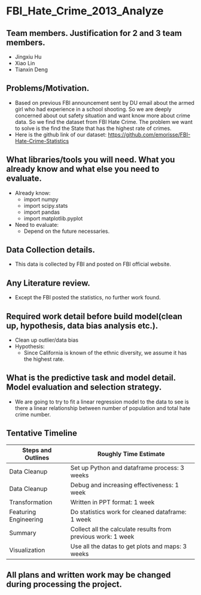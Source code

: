 # FBI_Hate_Crime_2013_Analyze
## Team members. Justification for 2 and 3 team members.

- Jingxiu Hu
- Xiao Lin
- Tianxin Deng


## Problems/Motivation.

- Based on previous FBI announcement sent by DU email about the armed girl who had experience in a school shooting. So we are deeply concerned about out safety situation and want know more about crime data. So we find the dataset from FBI Hate Crime.
The problem we want to solve is the find the State that has the highest rate of crimes. 
- Here is the github link of our dataset: https://github.com/emorisse/FBI-Hate-Crime-Statistics

## What libraries/tools you will need. What you already know and what else you need to evaluate.

- Already know:
  - import numpy 
  - import scipy.stats 
  - import pandas 
  - import matplotlib.pyplot 
- Need to evaluate:
  - Depend on the future necessaries. 

## Data Collection details.

- This data is collected by FBI and posted on FBI official website. 

## Any Literature review.

- Except the FBI posted the statistics, no further work found.

## Required work detail before build model(clean up, hypothesis, data bias analysis etc.).

- Clean up outlier/data bias
- Hypothesis:
  - Since California is known of the ethnic diversity, we assume it has the highest rate. 

## What is the predictive task and model detail. Model evaluation and selection strategy.
- We are going to try to fit a linear regression model to the data to see is there a linear relationship between number of population and total hate crime number.


## Tentative Timeline
Steps and Outlines  |  Roughly Time Estimate
------------------  |  ---------------------
Data Cleanup  |  Set up Python and dataframe process: 3 weeks
Data Cleanup  |  Debug and increasing effectiveness: 1 week
Transformation  |  Written in PPT format: 1 week
Featuring Engineering  |  Do statistics work for cleaned dataframe: 1 week
Summary  |  Collect all the calculate results from previous work: 1 week
Visualization  |  Use all the datas to get plots and maps: 3 weeks

## All plans and written work may be changed during processing the project.
